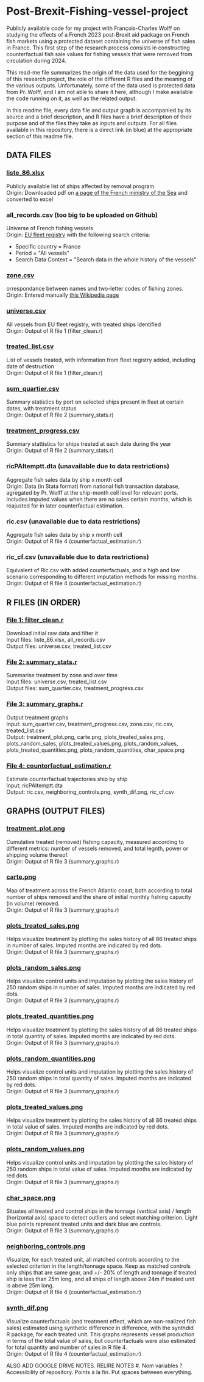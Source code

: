 # Post-Brexit-Fishing-vessel-project

Publicly available code for my project with François-Charles Wolff on studying  the effects of a French 2023 post-Brexit aid package on French fish markets using a protected dataset containing the universe of fish sales in France. This first step of the research process consists in constructing counterfactual fish sale values for fishing vessels that were removed from circulation during 2024.

This read-me file summarizes the origin of the data used for the beggining of this research project, the role of the different R files and the meaning of the various outputs. Unfortunately, some of the data used is protected data from Pr. Wolff, and I am not able to share it here, although I make available the code running on it, as well as the related output.

In this readme file, every data file and output graph is accompanied by its source and a brief description, and R files have a brief description of their purpose and of the files they take as inputs and outputs. For all files available in this repository, there is a direct link (in blue) at the appropriate section of this readme file.

## DATA FILES

### [liste_86.xlsx](liste_86.xlsx)
Publicly available list of ships affected by removal program  
Origin: Downloaded pdf on [a page of the French ministry of the Sea](https://www.mer.gouv.fr/sites/default/files/2023-12/Liste%20des%20b%C3%A9n%C3%A9ficiaires%20finaux%20PAI%20-%2086%20navires-3.pdf) and converted to excel

### all_records.csv (too big to be uploaded on Github)
Universe of French fishing vessels  
Origin: [EU fleet registry](https://webgate.ec.europa.eu/fleet-europa/search_en) with the following search criteria:
- Specific country = France
- Period = "All vessels"
- Search Data Context = "Search data in the whole history of the vessels"

### [zone.csv](zone.csv)
orrespondance between names and two-letter codes of fishing zones.  
Origin: Entered manually [this Wikipedia page](https://fr.wikipedia.org/wiki/Liste_des_quartiers_d%27immatriculation_des_navires_en_France) 

### [universe.csv](universe.csv)
All vessels from EU fleet registry, with treated ships identified  
Origin: Output of R file 1 (filter_clean.r)

### [treated_list.csv](treated_list.csv)
List of vessels treated, with information from fleet registry added, including date of destruction  
Origin: Output of R file 1 (filter_clean.r)

### [sum_quartier.csv](sum_quartier.csv)
Summary statistics by port on selected ships present in fleet at certain dates, with treatment status  
Origin: Output of R file 2 (summary_stats.r)

### [treatment_progress.csv](treatment_progress.csv)
Summary stattistics for ships treated at each date during the year  
Origin: Output of R file 2 (summary_stats.r)

### ricPAItemptt.dta (unavailable due to data restrictions)
Aggregate fish sales data by ship x month cell  
Origin: Data (in Stata format) from national fish transaction database, agregated by Pr. Wolff at the ship-month cell level for relevant ports. Includes imputed values when there are no sales certain months, which is reajusted for in later counterfactual estimation.

### ric.csv (unavailable due to data restrictions)
Aggregate fish sales data by ship x month cell  
Origin: Output of R file 4 (counterfactual_estimation.r)

### ric_cf.csv (unavailable due to data restrictions)
Equivalent of Ric.csv with added counterfactuals, and a high and low scenario corresponding to different imputation methods for missing months.  
Origin: Output of R file 4 (counterfactual_estimation.r)

## R FILES (IN ORDER)

###  [File 1: filter_clean.r](filter_clean.R)
Download initial raw data and filter it  
Input files: liste_86.xlsx, all_records.csv  
Output files: universe.csv, treated_list.csv  

### [File 2: summary_stats.r](summary_stats.R)
Summarise treatment by zone and over time  
Input files: universe.csv, treated_list.csv  
Output files: sum_quartier.csv, treatment_progress.csv  

### [File 3: summary_graphs.r](summary_graphs.r)
Output treatment graphs  
Input: sum_quartier.csv, treatment_progress.csv, zone.csv, ric.csv, treated_list.csv  
Output: treatment_plot.png, carte.png, plots_treated_sales.png, plots_random_sales, plots_treated_values.png, plots_random_values, plots_treated_quantities.png, plots_random_quantities, char_space.png  

### [File 4: counterfactual_estimation.r](counterfactual_estimation.R)
Estimate counterfactual trajectories ship by ship  
Input: ricPAItemptt.dta  
Output: ric.csv, neighboring_controls.png, synth_dif.png, ric_cf.csv  

## GRAPHS (OUTPUT FILES)

### [treatment_plot.png](treatment_plot.png)
Cumulative treated (removed) fishing capacity, measured according to different metrics: number of vessels removed, and total legnth, power or shipping volume thereof.  
Origin: Output of R file 3 (summary_graphs.r)

### [carte.png](carte.png)
Map of treatment across the French Atlantic coast, both according to total number of ships removed and the share of initial monthly fishing capacity (in volume) removed.  
Origin: Output of R file 3 (summary_graphs.r)

### [plots_treated_sales.png](plots_treated_sales.png)
Helps visualize treatment by plotting the sales history of all 86 treated ships in number of sales. Imputed months are indicated by red dots.   
Origin: Output of R file 3 (summary_graphs.r)

### [plots_random_sales.png](plots_random_sales.png)
Helps visualize control units and imputation by plotting the sales history of 250 random ships in number of sales. Imputed months are indicated by red dots.   
Origin: Output of R file 3 (summary_graphs.r)

### [plots_treated_quantities.png](plots_treated_quantities.png)
Helps visualize treatment by plotting the sales history of all 86 treated ships in total quantity of sales. Imputed months are indicated by red dots.   
Origin: Output of R file 3 (summary_graphs.r)

### [plots_random_quantities.png](plots_random_quantities.png)
Helps visualize control units and imputation by plotting the sales history of 250 random ships in total quantity of sales. Imputed months are indicated by red dots.   
Origin: Output of R file 3 (summary_graphs.r)

### [plots_treated_values.png](plots_treated_values.png)
Helps visualize treatment by plotting the sales history of all 86 treated ships in total value of sales. Imputed months are indicated by red dots.   
Origin: Output of R file 3 (summary_graphs.r)

### [plots_random_values.png](plots_random_values.png)
Helps visualize control units and imputation by plotting the sales history of 250 random ships in total value of sales. Imputed months are indicated by red dots.   
Origin: Output of R file 3 (summary_graphs.r)

### [char_space.png](char_space.png)
Situates all treated and control ships in the tonnage (vertical axis) / length (horizontal axis) space to detect outliers and select matching criterion. Light blue points represent treated units and dark blue are controls.  
Origin: Output of R file 3 (summary_graphs.r)

### [neighboring_controls.png](neighboring_controls.png)
Visualize, for each treated unit, all matched controls according to the selected criterion in the length/tonnage space. Keep as matched controls only ships that are same gear, and +/- 20% of length and tonnage if treated ship is less than 25m long, and all ships of length above 24m if treated unit is above 25m long.  
Origin: Output of R file 4 (counterfactual_estimation.r)

### [synth_dif.png](synth_dif.png)
Visualize counterfactuals (and treatment effect, which are non-realized fish sales) estimated using synthetic difference in difference, with the synthdid R package, for each treated unit. This graphs represents vessel production in terms of the total value of sales, but counterfactuals were also estimated for total quantity and number of sales in R file 4.  
Origin: Output of R file 4 (counterfactual_estimation.r)

ALSO ADD GOOGLE DRIVE NOTES. RELIRE NOTES #. Nom variables ? Accessibility of repository. Points à la fin. Put spaces between everything.
